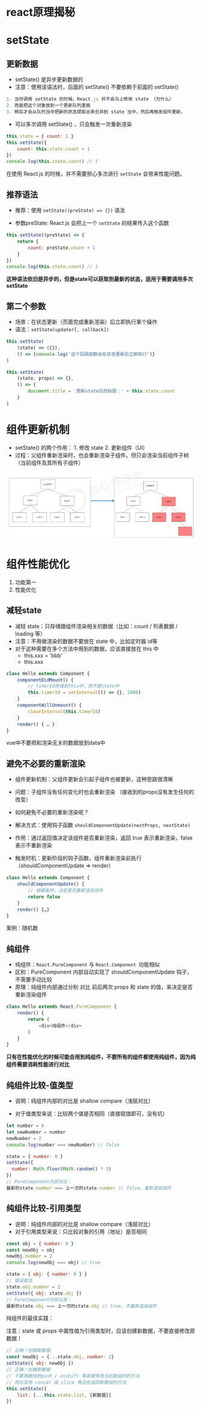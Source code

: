 # react原理揭秘

# setState

## 更新数据

+ setState() 是异步更新数据的
+ 注意：使用该语法时，后面的 setState() 不要依赖于前面的 setState()

```js
1. 当你调用 setState 的时候，React.js 并不会马上修改 state （为什么）
2. 而是把这个对象放到一个更新队列里面
3. 稍后才会从队列当中把新的状态提取出来合并到 state 当中，然后再触发组件更新。
```

+ 可以多次调用 setState() ，只会触发一次重新渲染

```js
this.state = { count: 1 }
this.setState({
	count: this.state.count + 1
})
console.log(this.state.count) // 1
```

在使用 React.js 的时候，并不需要担心多次进行 `setState` 会带来性能问题。

## 推荐语法

+  推荐：使用 `setState((preState) => {})` 语法

+  参数preState: React.js 会把上一个 `setState` 的结果传入这个函数

```js
this.setState((preState) => {
    return {
    	count: preState.count + 1
    }
})
console.log(this.state.count) // 1
```

**这种语法依旧是异步的，但是state可以获取到最新的状态，适用于需要调用多次setState**

## 第二个参数

+ 场景：在状态更新（页面完成重新渲染）后立即执行某个操作
+ 语法：`setState(updater[, callback])`

```js
this.setState(
	(state) => ({}),
	() => {console.log('这个回调函数会在状态更新后立即执行')}
)
```



```js
this.setState(
	(state, props) => {},
	() => {
		document.title = '更新state后的标题：' + this.state.count
	}
)
```

# 组件更新机制

+  setState() 的两个作用： 1. 修改 state 2. 更新组件（UI）
+  过程：父组件重新渲染时，也会重新渲染子组件。但只会渲染当前组件子树（当前组件及其所有子组件）

![](images/组件更新.png) 

# 组件性能优化

1. 功能第一
2. 性能优化

##  减轻state

+ 减轻 state：只存储跟组件渲染相关的数据（比如：count / 列表数据 / loading 等）
+ 注意：不用做渲染的数据不要放在 state 中，比如定时器 id等 
+ 对于这种需要在多个方法中用到的数据，应该直接放在 this 中 
  + this.xxx = 'bbb'
  + this.xxx

```js
class Hello extends Component {
    componentDidMount() {
        // timerId存储到this中，而不是state中
        this.timerId = setInterval(() => {}, 2000)
    }
    componentWillUnmount() {
    	clearInterval(this.timerId)
    }
    render() { … }
}
```

vue中不要把和渲染无关的数据放到data中

## 避免不必要的重新渲染

+  组件更新机制：父组件更新会引起子组件也被更新，这种思路很清晰
+  问题：子组件没有任何变化时也会重新渲染 （接收到的props没有发生任何的改变）
+  如何避免不必要的重新渲染呢？
+  解决方式：使用钩子函数 `shouldComponentUpdate(nextProps, nextState)`

+  作用：通过返回值决定该组件是否重新渲染，返回 true 表示重新渲染，false 表示不重新渲染
+  触发时机：更新阶段的钩子函数，组件重新渲染前执行 （shouldComponentUpdate => render）

```js
class Hello extends Component {
    shouldComponentUpdate() {
        // 根据条件，决定是否重新渲染组件
        return false
    }
    render() {…}
}
```

 案例：随机数

## 纯组件

+ 纯组件：`React.PureComponent` 与 `React.Component `功能相似
+ 区别：PureComponent 内部自动实现了 shouldComponentUpdate 钩子，不需要手动比较
+ 原理：纯组件内部通过分别 对比 前后两次 props 和 state 的值，来决定是否重新渲染组件

```js
class Hello extends React.PureComponent {
    render() {
        return (
        	<div>纯组件</div>
        )
    }
}
```

**只有在性能优化的时候可能会用到纯组件，不要所有的组件都使用纯组件，因为纯组件需要消耗性能进行对比**

## 纯组件比较-值类型

+ 说明：纯组件内部的对比是 shallow compare（浅层对比）

+ 对于值类型来说：比较两个值是否相同（直接赋值即可，没有坑）

```js
let number = 0
let newNumber = number
newNumber = 2
console.log(number === newNumber) // false
```

```js
state = { number: 0 }
setState({
  number: Math.floor(Math.random() * 3)
})
// PureComponent内部对比：
最新的state.number === 上一次的state.number // false，重新渲染组件
```

## 纯组件比较-引用类型

+ 说明：纯组件内部的对比是 shallow compare（浅层对比）
+ 对于引用类型来说：只比较对象的引用（地址）是否相同

```js
const obj = { number: 0 }
const newObj = obj
newObj.number = 2
console.log(newObj === obj) // true
```



```js
state = { obj: { number: 0 } }
// 错误做法
state.obj.number = 2
setState({ obj: state.obj })
// PureComponent内部比较：
最新的state.obj === 上一次的state.obj // true，不重新渲染组件
```

纯组件的最佳实践：

 注意：state 或 props 中属性值为引用类型时，应该创建新数据，不要直接修改原数据！

```js
// 正确！创建新数据
const newObj = {...state.obj, number: 2}
setState({ obj: newObj })
// 正确！创建新数据
// 不要用数组的push / unshift 等直接修改当前数组的的方法
// 而应该用 concat 或 slice 等这些返回新数组的方法
this.setState({
	list: [...this.state.list, {新数据}]
})

```




